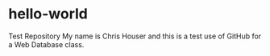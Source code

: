 # hello-world
Test Repository
My name is Chris Houser and this is a test use of GitHub for a Web Database class.
